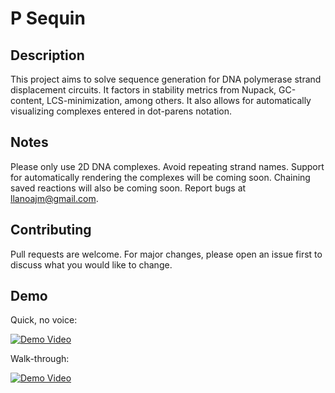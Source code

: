 # P Sequin

## Description

This project aims to solve sequence generation for DNA polymerase strand displacement circuits. It factors in stability metrics from Nupack, GC-content, LCS-minimization, among others. It also allows for automatically visualizing complexes entered in dot-parens notation.


## Notes

Please only use 2D DNA complexes. Avoid repeating strand names. Support for automatically rendering the complexes will be coming soon. Chaining saved reactions will also be coming soon. Report bugs at llanoajm@gmail.com.

## Contributing

Pull requests are welcome. For major changes, please open an issue first to discuss what you would like to change.

## Demo

Quick, no voice:

[![Demo Video](https://img.youtube.com/vi/YOUTUBE_VIDEO_ID_HERE/0.jpg)](https://youtu.be/S-hUrU09LUw)

Walk-through:

[![Demo Video](https://img.youtube.com/vi/YOUTUBE_VIDEO_ID_HERE/0.jpg)](https://youtu.be/JjGsAhOWAYI)
